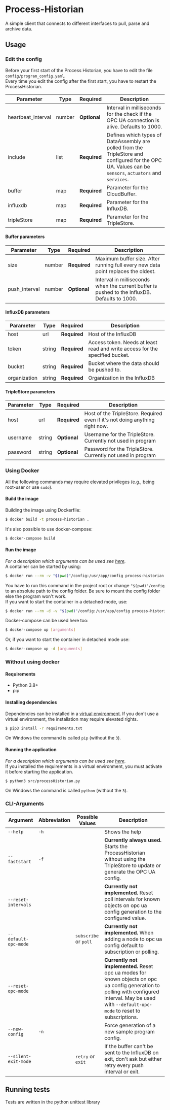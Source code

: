 # Process-Historian
A simple client that connects to different interfaces to pull, parse and archive data.

## Usage
### Edit the config
Before your first start of the Process Historian, you have to edit the file `config/program_config.yaml`. \
Every time you edit the config after the first start, you have to restart the ProcessHistorian.

| Parameter          | Type   | Required     | Description |
| ------------------ | ------ | ------------ | ----------- |
| heartbeat_interval | number | **Optional** | Interval in milliseconds for the check if the OPC UA connection is alive. Defaults to 1000. |
| include            | list   | **Required** | Defines which types of DataAssembly are polled from the TripleStore and configured for the OPC UA. Values can be `sensors`, `actuators` and `services`. |
| buffer             | map    | **Required** | Parameter for the CloudBuffer. |
| influxdb           | map    | **Required** | Parameter for the InfluxDB. |
| tripleStore        | map    | **Required** | Parameter for the TripleStore. |

#### Buffer parameters
| Parameter     | Type   | Required     | Description |
| ------------- | ------ | ------------ | ----------- |
| size          | number | **Required** | Maximum buffer size. After running full every new data point replaces the oldest. |
| push_interval | number | **Optional** | Interval in milliseconds when the current buffer is pushed to the InfluxDB. Defaults to 1000.|

#### InfluxDB parameters
| Parameter    | Type   | Required     | Description |
| ------------ | ------ | ------------ | ----------- |
| host         | url    | **Required** | Host of the InfluxDB |
| token        | string | **Required** | Access token. Needs at least read and write access for the specified bucket. |
| bucket       | string | **Required** | Bucket where the data should be pushed to. |
| organization | string | **Required** | Organization in the InfluxDB |

#### TripleStore parameters
| Parameter | Type   | Required     | Description |
| --------- | ------ | ------------ | ----------- |
| host      | url    | **Required** | Host of the TripleStore. Required even if it's not doing anything right now. |
| username  | string | **Optional** | Username for the TripleStore. Currently not used in program |
| password  | string | **Optional** | Password for the TripleStore. Currently not used in program |

### Using Docker
All the following commands may require elevated privileges (e.g., being root-user or use `sudo`).
#### Build the image
Building the image using Dockerfile:
```bash
$ docker build -t process-historian .
```
It's also possible to use docker-compose:
```bash
$ docker-compose build
```

#### Run the image
_For a description which arguments can be used see [here](#cli-arguments)._ \
A container can be started by using:
```bash
$ docker run --rm -v "$(pwd)"/config:/usr/app/config process-historian [arguments]
```
You have to run this command in the project root or change `"$(pwd)"/config` to an absolute path to the config folder.
Be sure to mount the config folder else the program won't work. \
If you want to start the container in a detached mode, use:
```bash
$ docker run --rm -d -v "$(pwd)"/config:/usr/app/config process-historian [arguments]
```

Docker-compose can be used here too:
```bash
$ docker-compose up [arguments]
```
Or, if you want to start the container in detached mode use:
```bash
$ docker-compose up -d [arguments]
```

### Without using docker
#### Requirements
- Python 3.8+
- pip

#### Installing dependencies
Dependencies can be installed in a [virtual environment](https://docs.python.org/3/tutorial/venv.html).
If you don't use a virtual environment, the installation may require elevated rights.
```bash
$ pip3 install -r requirements.txt
```
On Windows the command is called `pip` (without the `3`).

#### Running the application
_For a description which arguments can be used see [here](#cli-arguments)._ \
If you installed the requirements in a virtual environment, you must activate it before starting the application.
```bash
$ python3 src/processHistorian.py
```
On Windows the command is called `python` (without the `3`).

### CLI-Arguments
| Argument             | Abbreviation | Possible Values | Description |
| -------------------- | ------------ | --------------- | ----------- |
| `--help`             | `-h`         | | Shows the help |
| `--faststart`        | `-f`         | | **Currently always used.** Starts the ProcessHistorian without using the TripleStore to update or generate the OPC UA config. |
| `--reset-intervals`  |              | | **Currently not implemented.** Reset poll intervals for known objects on opc ua config generation to the configured value. |
| `--default-opc-mode` |              | `subscribe` or `poll` | **Currently not implemented.** When adding a node to opc ua config default to subscription or polling. |
| `--reset-opc-mode`   |              | | **Currently not implemented.** Reset opc ua modes for known objects on opc ua config generation to polling with configured interval. May be used with `--default-opc-mode` to reset to subscriptions. |
| `--new-config`       | `-n`         | | Force generation of a new sample program config.
| `--silent-exit-mode` |              | `retry` or `exit` | If the buffer can't be sent to the InfluxDB on exit, don't ask but either retry every push interval or exit. |

## Running tests
Tests are written in the python unittest library